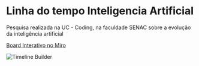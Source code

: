# Linha do tempo Inteligencia Artificial

Pesquisa realizada na UC - Coding, na faculdade SENAC  sobre a evolução da inteligência artificial

[Board Interativo no Miro](https://miro.com/welcomeonboard/Z2xUWHJBWUZuZ3pmT1BNNHZ5enRUWmMvVk1aZnAyTFhhbnJMN1h2amlpdG80SFJUUWY0R0Y4RWhGY2crNkFKUSs3a2hYdkFjaXVYK3hvUWh2MlZ0RG55TThKM1VjUG5rdGpvQWlvcjV0TnRDTzJNTkNGZ2FoVDc1VFVtWHlmNWVnbHpza3F6REdEcmNpNEFOMmJXWXBBPT0hdjE=?share_link_id=752431056171)

![Timeline Builder](https://github.com/user-attachments/assets/52a0d150-960a-48c6-a606-910587bbe100)
